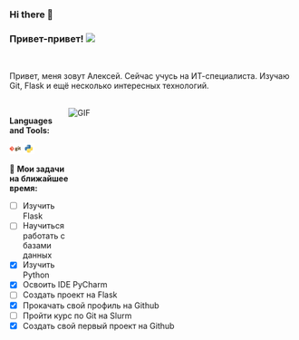 ### Hi there 👋




### Привет-привет! <img src="https://media.giphy.com/media/hvRJCLFzcasrR4ia7z/giphy.gif" width="25px">



<br />

Привет, меня зовут Алексей. Сейчас учусь на ИТ-специалиста. Изучаю Git, Flask и ещё несколько интересных технологий.

<br />

<img align="right" alt="GIF" src="https://raw.githubusercontent.com/kalashnikov-ulmic/kalashnikov-ulmic/main/%D0%A3%D1%87%D1%83%D1%81%D1%8C%20%D0%BD%D0%B0%20Slurm.png?raw=true" width="400" height="280" />
  
**Languages and Tools:**  

<code><img height="20" src="https://raw.githubusercontent.com/github/explore/80688e429a7d4ef2fca1e82350fe8e3517d3494d/topics/git/git.png"></code>
<code><img height="20" src="https://raw.githubusercontent.com/github/explore/80688e429a7d4ef2fca1e82350fe8e3517d3494d/topics/python/python.png"></code>


🚧 **Мои задачи на ближайшее время:**
<!-- TODO-IST:START -->
* [ ] Изучить Flask
* [ ] Научиться работать с базами данных
* [x] Изучить Python
* [x] Освоить IDE PyCharm
* [ ] Создать проект на Flask
* [x] Прокачать свой профиль на Github
* [ ] Пройти курс по Git на Slurm
* [x] Создать свой первый проект на Github       
<!-- TODO-IST:END -->
